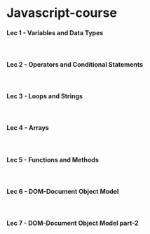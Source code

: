 # Javascript-course

<h4> Lec 1 - Variables and Data Types </h4>
<br>
<h4> Lec 2 - Operators and Conditional Statements </h4>
<br>
<h4> Lec 3 - Loops and Strings </h4>
<br>
<h4> Lec 4 - Arrays </h4>
<br>
<h4> Lec 5 - Functions and Methods </h4>
<br>
<h4> Lec 6 - DOM-Document Object Model </h4>
<br>
<h4> Lec 7 - DOM-Document Object Model part-2 </h4>
